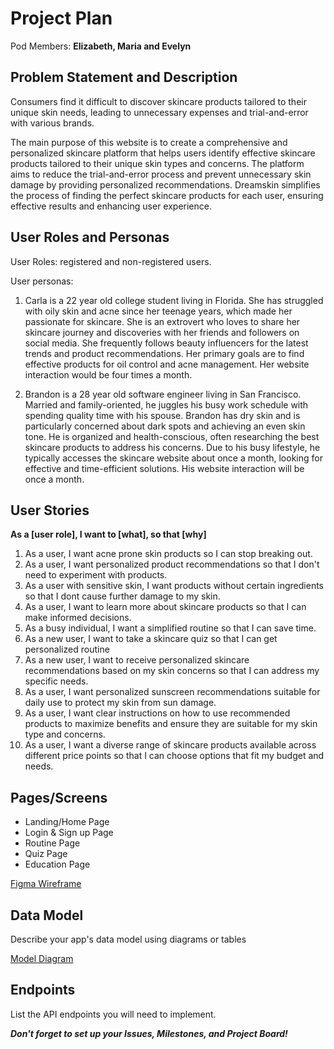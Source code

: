 # Project Plan

Pod Members: **Elizabeth, Maria and Evelyn**

## Problem Statement and Description


Consumers find it difficult to discover skincare products tailored to their unique skin needs, leading to unnecessary expenses and trial-and-error with various brands. 

The main purpose of this website is to create a comprehensive and personalized skincare platform that helps users identify effective skincare products tailored to their unique skin types and concerns. The platform aims to reduce the trial-and-error process and prevent unnecessary skin damage by providing personalized recommendations. Dreamskin simplifies the process of finding the perfect skincare products for each user, ensuring effective results and enhancing user experience.

## User Roles and Personas

User Roles: registered and non-registered users.

User personas: 
1. Carla is a 22 year old college student living in Florida. She has struggled with oily skin and acne since her teenage years, which made her passionate for skincare. She is an extrovert who loves to share her skincare journey and discoveries with her friends and followers on social media. She frequently follows beauty influencers for the latest trends and product recommendations. Her primary goals are to find effective products for oil control and acne management. Her website interaction would be four times a month.

2. Brandon is a 28 year old software engineer living in San Francisco. Married and family-oriented, he juggles his busy work schedule with spending quality time with his spouse. Brandon has dry skin and is particularly concerned about dark spots and achieving an even skin tone. He is organized and health-conscious, often researching the best skincare products to address his concerns. Due to his busy lifestyle, he typically accesses the skincare website about once a month, looking for effective and time-efficient solutions. His website interaction will be once a month. 

## User Stories

 **As a [user role], I want to [what], so that [why]**

1. As a user, I want acne prone skin products so I can stop breaking out.
2. As a user, I want personalized product recommendations so that I don't need to experiment with products.
3. As a user with sensitive skin, I want products without certain ingredients so that I dont cause further damage to my skin.
4. As a user, I want to learn more about skincare products so that I can make informed decisions.
5. As a busy individual, I want a simplified routine so that I can save time.
6. As a new user, I want to take a skincare quiz so that I can get personalized routine
7. As a new user, I want to receive personalized  skincare recommendations based on my skin concerns so that I can address my specific needs.
8. As a user, I want personalized sunscreen recommendations suitable for daily use to protect my skin from sun damage.
9. As a user, I want clear instructions on how to use recommended products to maximize benefits and ensure they are suitable for my skin type and concerns. 
10. As a user, I want a diverse range of skincare products available across different price points so that I can choose options that fit my budget and needs.


## Pages/Screens

- Landing/Home Page
- Login & Sign up Page
- Routine Page 
- Quiz Page
- Education Page

[Figma Wireframe](https://www.figma.com/design/cSHG9IziunARHO9NsmguJ2/dreamskin-wireframe?node-id=29-9787&t=w9egU63p7K9EW1GW-1)

## Data Model

Describe your app's data model using diagrams or tables

[Model Diagram](https://dbdiagram.io/d/dreamskin-data-model-669058ca9939893daeb5f9e5)

## Endpoints

List the API endpoints you will need to implement.

***Don't forget to set up your Issues, Milestones, and Project Board!***
